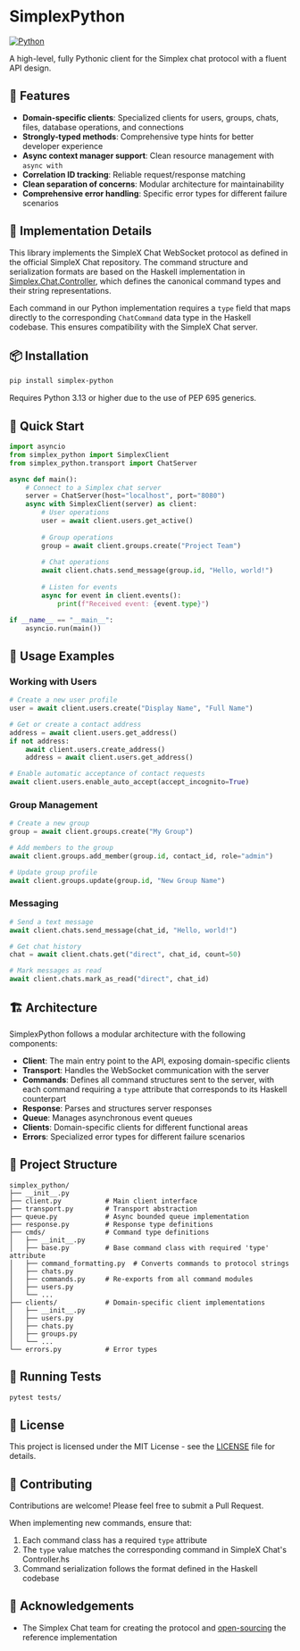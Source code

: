 # SimplexPython

[![Python](https://img.shields.io/badge/Python-3.13+-blue.svg)](https://www.python.org/downloads/)

A high-level, fully Pythonic client for the Simplex chat protocol with a fluent API design.

## 🌟 Features

- **Domain-specific clients**: Specialized clients for users, groups, chats, files, database operations, and connections
- **Strongly-typed methods**: Comprehensive type hints for better developer experience
- **Async context manager support**: Clean resource management with `async with`
- **Correlation ID tracking**: Reliable request/response matching
- **Clean separation of concerns**: Modular architecture for maintainability
- **Comprehensive error handling**: Specific error types for different failure scenarios

## 🚀 Implementation Details

This library implements the SimpleX Chat WebSocket protocol as defined in the official SimpleX Chat repository. The command structure and serialization formats are based on the Haskell implementation in [Simplex.Chat.Controller](https://github.com/simplex-chat/simplex-chat/blob/stable/src/Simplex/Chat/Controller.hs), which defines the canonical command types and their string representations.

Each command in our Python implementation requires a `type` field that maps directly to the corresponding `ChatCommand` data type in the Haskell codebase. This ensures compatibility with the SimpleX Chat server.

## 📦 Installation

```bash
pip install simplex-python
```

Requires Python 3.13 or higher due to the use of PEP 695 generics.

## 🚀 Quick Start

```python
import asyncio
from simplex_python import SimplexClient
from simplex_python.transport import ChatServer

async def main():
    # Connect to a Simplex chat server
    server = ChatServer(host="localhost", port="8080")
    async with SimplexClient(server) as client:
        # User operations
        user = await client.users.get_active()
        
        # Group operations
        group = await client.groups.create("Project Team")
        
        # Chat operations
        await client.chats.send_message(group.id, "Hello, world!")
        
        # Listen for events
        async for event in client.events():
            print(f"Received event: {event.type}")

if __name__ == "__main__":
    asyncio.run(main())
```

## 📖 Usage Examples

### Working with Users

```python
# Create a new user profile
user = await client.users.create("Display Name", "Full Name")

# Get or create a contact address
address = await client.users.get_address()
if not address:
    await client.users.create_address()
    address = await client.users.get_address()

# Enable automatic acceptance of contact requests
await client.users.enable_auto_accept(accept_incognito=True)
```

### Group Management

```python
# Create a new group
group = await client.groups.create("My Group")

# Add members to the group
await client.groups.add_member(group.id, contact_id, role="admin")

# Update group profile
await client.groups.update(group.id, "New Group Name")
```

### Messaging

```python
# Send a text message
await client.chats.send_message(chat_id, "Hello, world!")

# Get chat history
chat = await client.chats.get("direct", chat_id, count=50)

# Mark messages as read
await client.chats.mark_as_read("direct", chat_id)
```

## 🏗️ Architecture

SimplexPython follows a modular architecture with the following components:

- **Client**: The main entry point to the API, exposing domain-specific clients
- **Transport**: Handles the WebSocket communication with the server
- **Commands**: Defines all command structures sent to the server, with each command requiring a `type` attribute that corresponds to its Haskell counterpart
- **Response**: Parses and structures server responses
- **Queue**: Manages asynchronous event queues
- **Clients**: Domain-specific clients for different functional areas
- **Errors**: Specialized error types for different failure scenarios

## 🧩 Project Structure

```
simplex_python/
├── __init__.py
├── client.py           # Main client interface
├── transport.py        # Transport abstraction
├── queue.py            # Async bounded queue implementation
├── response.py         # Response type definitions
├── cmds/               # Command type definitions
│   ├── __init__.py
│   ├── base.py         # Base command class with required 'type' attribute
│   ├── command_formatting.py  # Converts commands to protocol strings
│   ├── chats.py
│   ├── commands.py     # Re-exports from all command modules
│   ├── users.py
│   └── ...
├── clients/            # Domain-specific client implementations
│   ├── __init__.py
│   ├── users.py
│   ├── chats.py
│   ├── groups.py
│   └── ...
└── errors.py           # Error types
```

## 🧪 Running Tests

```bash
pytest tests/
```

## 📝 License

This project is licensed under the MIT License - see the [LICENSE](LICENSE) file for details.

## 🤝 Contributing

Contributions are welcome! Please feel free to submit a Pull Request.

When implementing new commands, ensure that:
1. Each command class has a required `type` attribute
2. The `type` value matches the corresponding command in SimpleX Chat's Controller.hs
3. Command serialization follows the format defined in the Haskell codebase

## 🙏 Acknowledgements

- The Simplex Chat team for creating the protocol and [open-sourcing](https://github.com/simplex-chat/simplex-chat) the reference implementation